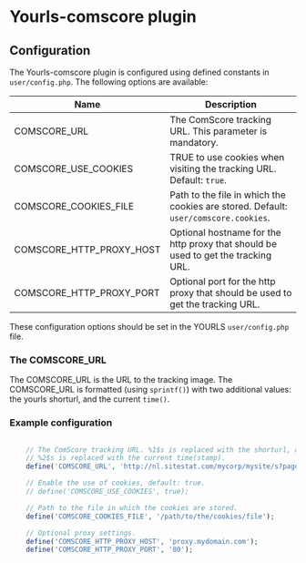 Yourls-comscore plugin
======================

## Configuration

The Yourls-comscore plugin is configured using defined constants in 
`user/config.php`. The following options are available:

 Name                     | Description 
--------------------------|--------------------------------------------------------
 COMSCORE_URL             | The ComScore tracking URL. This parameter is mandatory.
 COMSCORE_USE_COOKIES     | TRUE to use cookies when visiting the tracking URL. Default: `true`.
 COMSCORE_COOKIES_FILE    | Path to the file in which the cookies are stored. Default: `user/comscore.cookies`.
 COMSCORE_HTTP_PROXY_HOST | Optional hostname for the http proxy that should be used to get the tracking URL.
 COMSCORE_HTTP_PROXY_PORT | Optional port for the http proxy that should be used to get the tracking URL.

These configuration options should be set in the YOURLS `user/config.php` file.

### The COMSCORE_URL

The COMSCORE_URL is the URL to the tracking image. The COMSCORE_URL is 
formatted (using `sprintf()`) with two additional values: the yourls shorturl, 
and the current `time()`.

### Example configuration

```php

    // The ComScore tracking URL. %1$s is replaced with the shorturl, and 
    // %2$s is replaced with the current time(stamp).
    define('COMSCORE_URL', 'http://nl.sitestat.com/mycorp/mysite/s?page.%1$s&ns__t=%2$s');

    // Enable the use of cookies, default: true.
    // define('COMSCORE_USE_COOKIES', true);

    // Path to the file in which the cookies are stored.
    define('COMSCORE_COOKIES_FILE', '/path/to/the/cookies/file');

    // Optional proxy settings.
    define('COMSCORE_HTTP_PROXY_HOST', 'proxy.mydomain.com');
    define('COMSCORE_HTTP_PROXY_PORT', '80');

```